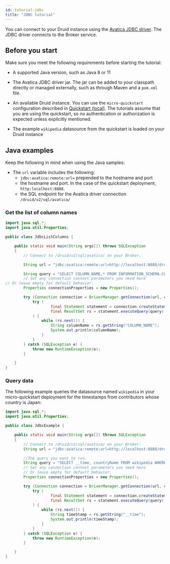 ```yaml
---
id: tutorial-jdbc
title: "JDBC tutorial"
---
```


<!--
  ~ Licensed to the Apache Software Foundation (ASF) under one
  ~ or more contributor license agreements.  See the NOTICE file
  ~ distributed with this work for additional information
  ~ regarding copyright ownership.  The ASF licenses this file
  ~ to you under the Apache License, Version 2.0 (the
  ~ "License"); you may not use this file except in compliance
  ~ with the License.  You may obtain a copy of the License at
  ~
  ~   http://www.apache.org/licenses/LICENSE-2.0
  ~
  ~ Unless required by applicable law or agreed to in writing,
  ~ software distributed under the License is distributed on an
  ~ "AS IS" BASIS, WITHOUT WARRANTIES OR CONDITIONS OF ANY
  ~ KIND, either express or implied.  See the License for the
  ~ specific language governing permissions and limitations
  ~ under the License.
  -->

You can connect to your Druid instance using the [Avatica JDBC driver](https://calcite.apache.org/avatica/downloads/). The JDBC driver connects to the Broker service.

## Before you start

Make sure you meet the following requirements before starting the tutorial:

- A supported Java version, such as Java 8 or 11

- The Avatica JDBC driver jar. The jar can be added to your classpath directly or managed externally, such as through Maven and a `pom.xml` file.

- An available Druid instance. You can use the `micro-quickstart` configuration described in [Quickstart (local)](./index.md). The tutorials assume that you are using the quickstart, so no authentication or authorization is expected unless explicitly mentioned. 

- The example `wikipedia` datasource from the quickstart is loaded on your Druid instance

## Java examples

Keep the following in mind when using the Java samples:
- The `url` variable includes the following:
  - `jdbc:avatica:remote:url=` prepended to the hostname and port
  - the hostname and port. In the case of the quickstart deployment, `http:localhost:8888`.
  - the SQL endpoint for the Avatica driver connection `/druid/v2/sql/avatica/`

### Get the list of column names

```java
import java.sql.*;
import java.util.Properties;

public class JdbcListColumns {

    public static void main(String args[]) throws SQLException
    {
        // Connect to /druid/v2/sql/avatica/ on your Broker.

        String url = "jdbc:avatica:remote:url=http://localhost:8888/druid/v2/sql/avatica/";

        String query = "SELECT COLUMN_NAME,* FROM INFORMATION_SCHEMA.COLUMNS WHERE TABLE_NAME = 'wikipedia' and TABLE_SCHEMA='druid'";
        // Set any connection context parameters you need here
// Or leave empty for default behavior.
        Properties connectionProperties = new Properties();

        try (Connection connection = DriverManager.getConnection(url, connectionProperties)) {
            try (
                    final Statement statement = connection.createStatement();
                    final ResultSet rs = statement.executeQuery(query)
            ) {
                while (rs.next()) {
                    String columnName = rs.getString("COLUMN_NAME");
                    System.out.println(columnName);
                }
            }
        } catch (SQLException e) {
            throw new RuntimeException(e);
        }

    }
}
```

### Query data

The following example queries the datasource named `wikipedia` in your micro-quickstart deployment for the timestamps from contributors whose country is Japan:


```java
import java.sql.*;
import java.util.Properties;

public class JdbcExample {

    public static void main(String args[]) throws SQLException
    {
        // Connect to /druid/v2/sql/avatica/ on your Broker.
        String url = "jdbc:avatica:remote:url=http://localhost:8888/druid/v2/sql/avatica/";

        //The query you want to run.
        String query = "SELECT __time, countryName FROM wikipedia WHERE countryName='Japan'";
        // Set any connection context parameters you need here
        // Or leave empty for default behavior.
        Properties connectionProperties = new Properties();

        try (Connection connection = DriverManager.getConnection(url, connectionProperties)) {
            try (
                    final Statement statement = connection.createStatement();
                    final ResultSet rs = statement.executeQuery(query)
            ) {
                while (rs.next()) {
                    String timeStamp = rs.getString("__time");
                    System.out.println(timeStamp);
                }
            }
        } catch (SQLException e) {
            throw new RuntimeException(e);
        }

    }
}
`````